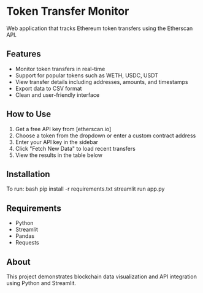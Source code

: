 # Token Transfer Monitor
Web application that tracks Ethereum token transfers using the Etherscan API.
## Features
- Monitor token transfers in real-time
- Support for popular tokens such as WETH, USDC, USDT
- View transfer details including addresses, amounts, and timestamps
- Export data to CSV format
- Clean and user-friendly interface
## How to Use
1. Get a free API key from [etherscan.io]
2. Choose a token from the dropdown or enter a custom contract address
3. Enter your API key in the sidebar
4. Click "Fetch New Data" to load recent transfers
5. View the results in the table below
## Installation
To run:
bash
pip install -r requirements.txt
streamlit run app.py
## Requirements
- Python
- Streamlit
- Pandas
- Requests
## About
This project demonstrates blockchain data visualization and API integration using Python and Streamlit.